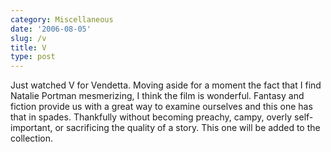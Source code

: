 ```yaml
---
category: Miscellaneous
date: '2006-08-05'
slug: /v
title: V
type: post
---
```



Just watched V for Vendetta. Moving aside for a moment the fact
that I find Natalie Portman mesmerizing, I think the film is
wonderful. Fantasy and fiction provide us with a great way to
examine ourselves and this one has that in spades. Thankfully
without becoming preachy, campy, overly self-important, or
sacrificing the quality of a story. This one will be added to the
collection.